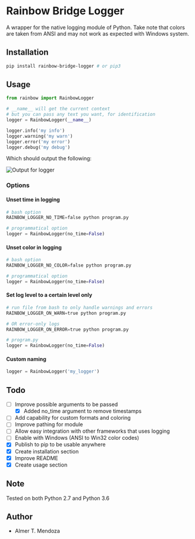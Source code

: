 # Rainbow Bridge Logger

A wrapper for the native logging module of Python. Take note that colors are taken from ANSI and may not work as expected with Windows system.

## Installation

```sh
pip install rainbow-bridge-logger # or pip3
```

## Usage

```python
from rainbow import RainbowLogger

# __name__ will get the current context
# but you can pass any text you want, for identification
logger = RainbowLogger(__name__)

logger.info('my info')
logger.warning('my warn')
logger.error('my error')
logger.debug('my debug')
```

Which should output the following:

![Output for logger](/res/rainbow-logger-output.png)

### Options

#### Unset time in logging

```python
# bash option
RAINBOW_LOGGER_NO_TIME=false python program.py

# programmatical option
logger = RainbowLogger(no_time=False)
```

#### Unset color in logging

```python
# bash option
RAINBOW_LOGGER_NO_COLOR=false python program.py

# programmatical option
logger = RainbowLogger(no_time=False)
```

#### Set log level to a certain level only

```python
# run file from bash to only handle warnings and errors
RAINBOW_LOGGER_ON_WARN=true python program.py

# OR error-only logs
RAINBOW_LOGGER_ON_ERROR=true python program.py

# program.py
logger = RainbowLogger(no_time=False)
```

#### Custom naming

```python
logger = RainbowLogger('my_logger')
```

## Todo

- [ ] Improve possible arguments to be passed
  - [x] Added no_time argument to remove timestamps
- [ ] Add capability for custom formats and coloring
- [ ] Improve pathing for module
- [ ] Allow easy integration with other frameworks that uses logging
- [ ] Enable with Windows (ANSI to Win32 color codes)
- [x] Publish to pip to be usable anywhere
- [x] Create installation section
- [x] Improve README
- [x] Create usage section

## Note

Tested on both Python 2.7 and Python 3.6

## Author

- Almer T. Mendoza
